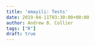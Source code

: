 ```yaml
---
title: 'emayili: Tests'
date: 2019-04-11T03:30:00+00:00
author: Andrew B. Collier
tags: ["R"]
draft: true
---
```



